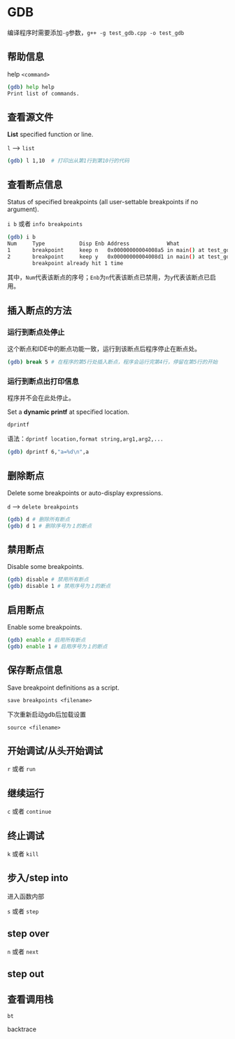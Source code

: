 # GDB

编译程序时需要添加`-g`参数，`g++ -g test_gdb.cpp -o test_gdb`

## 帮助信息

help `<command>`
``` bash
(gdb) help help
Print list of commands.
```

## 查看源文件

**List** specified function or line.

`l` --> `list`
``` bash
(gdb) l 1,10  # 打印出从第1行到第10行的代码
```

## 查看断点信息

Status of specified breakpoints (all user-settable breakpoints if no argument).

`i b` 或者 `info breakpoints`

``` bash
(gdb) i b
Num     Type           Disp Enb Address            What
1       breakpoint     keep n   0x00000000004008a5 in main() at test_gdb.cpp:5
2       breakpoint     keep y   0x00000000004008d1 in main() at test_gdb.cpp:6
        breakpoint already hit 1 time
```
其中，`Num`代表该断点的序号；`Enb`为`n`代表该断点已禁用，为`y`代表该断点已启用。

## 插入断点的方法

### 运行到断点处停止

这个断点和IDE中的断点功能一致，运行到该断点后程序停止在断点处。

``` bash
(gdb) break 5 # 在程序的第5行处插入断点，程序会运行完第4行，停留在第5行的开始
```


### 运行到断点出打印信息

程序并不会在此处停止。

Set a **dynamic printf** at specified location.

`dprintf`

语法：`dprintf location,format string,arg1,arg2,...`

``` bash
(gdb) dprintf 6,"a=%d\n",a
```

## 删除断点

Delete some breakpoints or auto-display expressions.

`d` --> `delete breakpoints`

``` bash
(gdb) d # 删除所有断点
(gdb) d 1 # 删除序号为１的断点
```

## 禁用断点

Disable some breakpoints.

``` bash
(gdb) disable # 禁用所有断点
(gdb) disable 1 # 禁用序号为１的断点
```

## 启用断点

Enable some breakpoints.

``` bash
(gdb) enable # 启用所有断点
(gdb) enable 1 # 启用序号为１的断点
```

## 保存断点信息

Save breakpoint definitions as a script.

`save breakpoints <filename>`

下次重新启动gdb后加载设置

`source <filename>`

## 开始调试/从头开始调试

`r` 或者 `run`

## 继续运行

`c` 或者 `continue`

## 终止调试

`k` 或者 `kill`

## 步入/step into

进入函数内部

`s` 或者 `step`

## step over


`n` 或者 `next`

## step out


## 查看调用栈

`bt`

backtrace